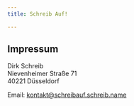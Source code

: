 ```yaml
---
title: Schreib Auf!

---
```

## Impressum

Dirk Schreib<br/>
Nievenheimer Straße 71<br/>
40221 Düsseldorf

Email: [kontakt@schreibauf.schreib.name](mailto:kontakt@schreibauf.schreib.name)
